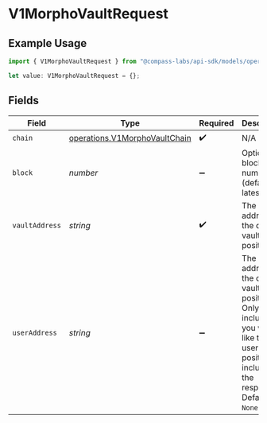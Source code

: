 # V1MorphoVaultRequest

## Example Usage

```typescript
import { V1MorphoVaultRequest } from "@compass-labs/api-sdk/models/operations";

let value: V1MorphoVaultRequest = {};
```

## Fields

| Field                                                                                                                                          | Type                                                                                                                                           | Required                                                                                                                                       | Description                                                                                                                                    |
| ---------------------------------------------------------------------------------------------------------------------------------------------- | ---------------------------------------------------------------------------------------------------------------------------------------------- | ---------------------------------------------------------------------------------------------------------------------------------------------- | ---------------------------------------------------------------------------------------------------------------------------------------------- |
| `chain`                                                                                                                                        | [operations.V1MorphoVaultChain](../../models/operations/v1morphovaultchain.md)                                                                 | :heavy_check_mark:                                                                                                                             | N/A                                                                                                                                            |
| `block`                                                                                                                                        | *number*                                                                                                                                       | :heavy_minus_sign:                                                                                                                             | Optional block number (defaults to latest).                                                                                                    |
| `vaultAddress`                                                                                                                                 | *string*                                                                                                                                       | :heavy_check_mark:                                                                                                                             | The vault address of the desired vault position.                                                                                               |
| `userAddress`                                                                                                                                  | *string*                                                                                                                                       | :heavy_minus_sign:                                                                                                                             | The user address of the desired vault position. Only include if you would like the user position included in the response. Defaults to `None`. |